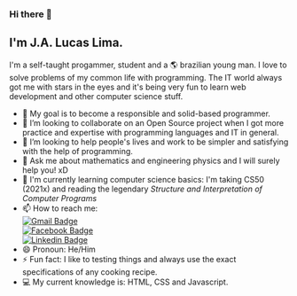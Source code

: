 ### Hi there 👋
## I'm J.A. Lucas Lima.

I'm a self-taught progammer, student and a :earth_americas: brazilian young man. I love to solve problems of my common life with programming. The IT world always got me with stars in the eyes and it's being very fun to learn web development and other computer science stuff.

- 🎯 My goal is to become a responsible and solid-based programmer.
- 👯 I’m looking to collaborate on an Open Source project when I got more practice and expertise with programming languages and IT in general.
- 🤔 I’m looking to help people's lives and work to be simpler and satisfying with the help of programming.
- 💬 Ask me about mathematics and engineering physics and I will surely help you! xD
- 📝 I'm currently learning computer science basics: I'm taking CS50 (2021x) and reading the legendary _Structure and Interpretation of Computer Programs_
- 📫 How to reach me:
    <br>    [![Gmail Badge](https://img.shields.io/badge/-jalucaslima.contato@gmail.com-c14438?style=flat-square&logo=Gmail&logoColor=white&link=mailto:jalucaslima.contato@gmail.com)](mailto:jalucaslima.contato@gmail.com)
    <br>    [![Facebook Badge](https://img.shields.io/badge/-LucasLima-0000ff?style=flat-square&logo=Facebook&logoColor=white&link=https://facebook.com/j.a.lucas.lima)](https://facebook.com/j.a.lucas.lima)
    <br>    [![Linkedin Badge](https://img.shields.io/badge/-LucasLima-blue?style=flat-square&logo=Linkedin&logoColor=white&link=https://www.linkedin.com/in/jos%C3%A9-adalberto-lucas-lima-7a8226129/)](https://www.linkedin.com/in/jos%C3%A9-adalberto-lucas-lima-7a8226129/)
- 😄 Pronoun: He/Him
- ⚡ Fun fact: I like to testing things and always use the exact specifications of any cooking recipe.
- :computer: My current knowledge is: HTML, CSS and Javascript.
